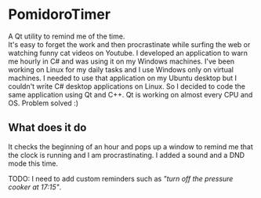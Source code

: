 # PomidoroTimer
A Qt utility to remind me of the time.  
It's easy to forget the work and then procrastinate while surfing the web or watching funny cat videos on Youtube. I developed an application to warn me hourly in C# and was using it on my Windows machines.
I've been working on Linux for my daily tasks and I use Windows only on virtual machines. I needed to use that application on my Ubuntu desktop but I couldn't write C# desktop applications on Linux.
So I decided to code the same application using Qt and C++. Qt is working on almost every CPU and OS. Problem solved :)  

## What does it do
It checks the beginning of an hour and pops up a window to remind me that the clock is running and I am procrastinating. I added a sound and a DND mode this time.  

TODO: I need to add custom reminders such as _"turn off the pressure cooker at 17:15"_.
